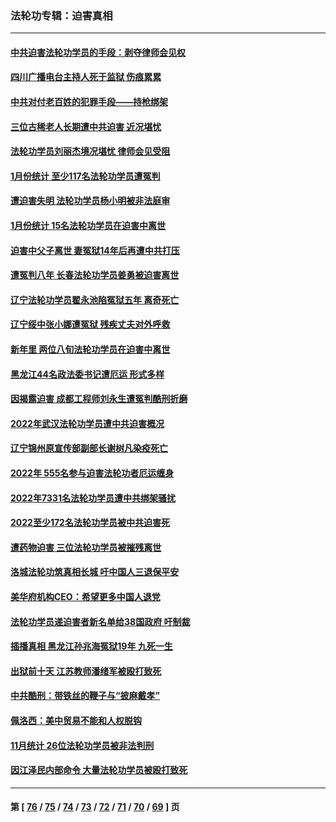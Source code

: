 ### 法轮功专辑：迫害真相
---
#### [中共迫害法轮功学员的手段：剥夺律师会见权](../../pages/nf4379/n13929748.md?02170430) 
#### [四川广播电台主持人死于监狱 伤痕累累](../../pages/nf4379/n13929027.md?02170430) 
#### [中共对付老百姓的犯罪手段——持枪绑架](../../pages/nf4379/n13926448.md?02170430) 
#### [三位古稀老人长期遭中共迫害 近况堪忧](../../pages/nf4379/n13924554.md?02170430) 
#### [法轮功学员刘丽杰境况堪忧 律师会见受阻](../../pages/nf4379/n13924569.md?02170430) 
#### [1月份统计 至少117名法轮功学员遭冤判](../../pages/nf4379/n13924061.md?02170430) 
#### [遭迫害失明 法轮功学员杨小明被非法庭审](../../pages/nf4379/n13920152.md?02170430) 
#### [1月份统计 15名法轮功学员在迫害中离世](../../pages/nf4379/n13922556.md?02170430) 
#### [迫害中父子离世 妻冤狱14年后再遭中共打压](../../pages/nf4379/n13920995.md?02170430) 
#### [遭冤判八年 长春法轮功学员姜勇被迫害离世](../../pages/nf4379/n13919478.md?02170430) 
#### [辽宁法轮功学员翟永池陷冤狱五年 离奇死亡](../../pages/nf4379/n13916049.md?02170430) 
#### [辽宁绥中张小娜遭冤狱 残疾丈夫对外呼救](../../pages/nf4379/n13915683.md?02170430) 
#### [新年里 两位八旬法轮功学员在迫害中离世](../../pages/nf4379/n13915319.md?02170430) 
#### [黑龙江44名政法委书记遭厄运 形式多样](../../pages/nf4379/n13909467.md?02170430) 
#### [因揭露迫害 成都工程师刘永生遭冤判酷刑折磨](../../pages/nf4379/n13907678.md?02170430) 
#### [2022年武汉法轮功学员遭中共迫害概况](../../pages/nf4379/n13906471.md?02170430) 
#### [辽宁锦州原宣传部副部长谢树凡染疫死亡](../../pages/nf4379/n13904044.md?02170430) 
#### [2022年 555名参与迫害法轮功者厄运缠身](../../pages/nf4379/n13903134.md?02170430) 
#### [2022年7331名法轮功学员遭中共绑架骚扰](../../pages/nf4379/n13901725.md?02170430) 
#### [2022至少172名法轮功学员被中共迫害死](../../pages/nf4379/n13900831.md?02170430) 
#### [遭药物迫害 三位法轮功学员被摧残离世](../../pages/nf4379/n13893822.md?02170430) 
#### [洛城法轮功筑真相长城 吁中国人三退保平安](../../pages/nf4379/n13892471.md?02170430) 
#### [美华府机构CEO：希望更多中国人退党](../../pages/nf4379/n13890897.md?02170430) 
#### [法轮功学员递迫害者新名单给38国政府 吁制裁](../../pages/nf4379/n13891149.md?02170430) 
#### [插播真相 黑龙江孙兆海冤狱19年 九死一生](../../pages/nf4379/n13889193.md?02170430) 
#### [出狱前十天 江苏教师潘绪军被殴打致死](../../pages/nf4379/n13888230.md?02170430) 
#### [中共酷刑：带铁丝的鞭子与“披麻戴孝”](../../pages/nf4379/n13887863.md?02170430) 
#### [佩洛西：美中贸易不能和人权脱钩](../../pages/nf4379/n13884884.md?02170430) 
#### [11月统计 26位法轮功学员被非法判刑](../../pages/nf4379/n13884724.md?02170430) 
#### [因江泽民内部命令 大量法轮功学员被殴打致死](../../pages/nf4379/n13877409.md?02170430) 

---
#### 第 [ [76](./76.md?02170430) / [75](./75.md?02170430) / [74](./74.md?02170430) / [73](./73.md?02170430) / [72](./72.md?02170430) / [71](./71.md?02170430) / [70](./70.md?02170430) / [69](./69.md?02170430) ] 页
